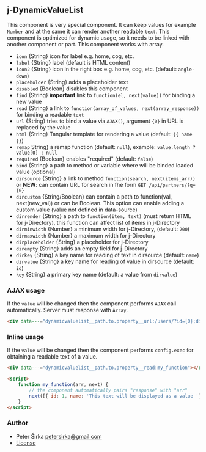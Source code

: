 ## j-DynamicValueList

This component is very special component. It can keep values for example `Number` and at the same it can render another readable `text`. This component is optimized for dynamic usage, so it needs to be linked with another component or part. This component works with array.

- `icon` {String} icon for label e.g. home, cog, etc.
- `label` {String} label (default is HTML content)
- `icon2` {String} icon in the right box e.g. home, cog, etc. (default: `angle-down`)
- `placeholder` {String} adds a placeholder text
- `disabled` {Boolean} disables this component
- `find` {String} __important__ link to `function(el, next(value))` for binding a new value
- `read` {String} a link to `function(array_of_values, next(array_response))` for binding a readable `text`
- `url` {String} tries to bind a value via `AJAX()`, argument `{0}` in URL is replaced by the value
- `html` {String} Tangular template for rendering a value (default: `{{ name }}`)
- `remap` String} a remap function (default: `null`), example: `value.length ? value[0] : null`
- `required` {Boolean} enables "required" (default: `false`)
- `bind` {String} a path to method or variable where will be binded loaded value (optional)
- `dirsource` {String} a link to method `function(search, next(items_arr))` or __NEW__: can contain URL for search in fhe form `GET /api/partners/?q={0}`
- `dircustom` {String/Boolean} can contain a path to function(val, next(new_val)) or can be Boolean. This option can enable adding a custom value (value not defined in data-source)
- `dirrender` {String} a path to `function(item, text)` (must return HTML for j-Directory), this function can affect list of items in j-Directory
- `dirminwidth` {Number} a minimum width for j-Directory, (default: `200`)
- `dirmaxwidth` {Number} a maximum width for j-Directory
- `dirplaceholder` {String} a placeholder for j-Directory
- `dirempty` {String} adds an empty field for j-Directory
- `dirkey` {String} a key name for reading of text in dirsource (default: `name`)
- `dirvalue` {String} a key name for reading of value in dirsource (default: `id`)
- `key` {String} a primary key name (default: a value from `dirvalue`)

### AJAX usage

If the `value` will be changed then the component performs `AJAX` call automatically. Server must response with `Array`.

```html
<div data---="dynamicvaluelist__path.to.property__url:/users/?id={0};dirsource:GET /users/?search={0}"></div>
```

### Inline usage

If the `value` will be changed then the component performs `config.exec` for obtaining a readable text of a value.

```html
<div data---="dynamicvaluelist__path.to.property__read:my_function"></div>

<script>
	function my_function(arr, next) {
		// the component automatically pairs "response" with "arr"
		next([{ id: 1, name: 'This text will be displayed as a value '}]);
	}
</script>
```

### Author

- Peter Širka <petersirka@gmail.com>
- [License](https://www.totaljs.com/license/)
